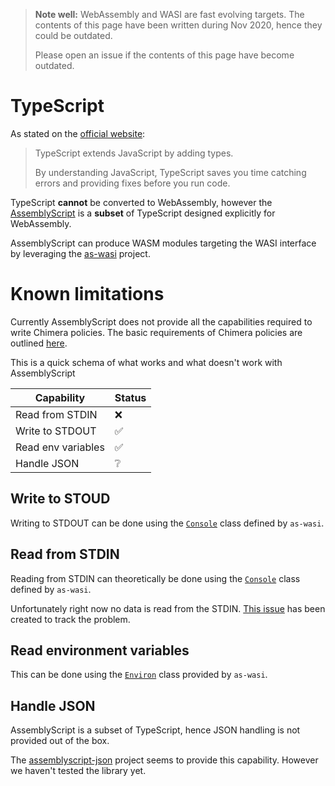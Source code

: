 > **Note well:** WebAssembly and WASI are fast evolving targets. The contents
> of this page have been written during Nov 2020, hence they could be outdated.
>
> Please open an issue if the contents of this page have become outdated.

# TypeScript

As stated on the [official website](https://www.typescriptlang.org/):

> TypeScript extends JavaScript by adding types.
>
> By understanding JavaScript, TypeScript saves you time catching errors and
> providing fixes before you run code.

TypeScript **cannot** be converted to WebAssembly, however the
[AssemblyScript](https://www.assemblyscript.org/) is a **subset** of TypeScript
designed explicitly for WebAssembly.

AssemblyScript can produce WASM modules targeting the WASI interface by leveraging
the [as-wasi](https://github.com/jedisct1/as-wasi) project.

# Known limitations

Currently AssemblyScript does not provide all the capabilities required to
write Chimera policies. The basic requirements of Chimera policies are outlined
[here](/writing_policies/index.html#recap).

This is a quick schema of what works and what doesn't work with AssemblyScript

Capability         | Status |
-------------------|--------|
Read from STDIN    |   ❌   |
Write to STDOUT    |   ✅   |
Read env variables |   ✅   |
Handle JSON        |   ❔   |

## Write to STOUD

Writing to STDOUT can be done using the [`Console`](https://github.com/jedisct1/as-wasi/blob/master/REFERENCE_API_DOCS.md#classesconsolemd)
class defined by `as-wasi`.

## Read from STDIN

Reading from STDIN can theoretically be done using the [`Console`](https://github.com/jedisct1/as-wasi/blob/master/REFERENCE_API_DOCS.md#classesconsolemd)
class defined by `as-wasi`.

Unfortunately right now no data is read from the STDIN.
[This issue](https://github.com/jedisct1/as-wasi/issues/95) has been created to track the problem.

## Read environment variables

This can be done using the [`Environ`](https://github.com/jedisct1/as-wasi/blob/master/REFERENCE_API_DOCS.md#classesenvironmd)
class provided by `as-wasi`.

## Handle JSON

AssemblyScript is a subset of TypeScript, hence JSON handling is not provided
out of the box.

The [assemblyscript-json](https://github.com/nearprotocol/assemblyscript-json)
project seems to provide this capability. However we haven't tested the library yet.
